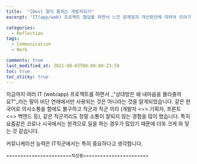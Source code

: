 ```yaml
---
title:  "[Dev] 말이 통하는 개발자되기"
excerpt: "IT(app/web) 프로젝트 협업을 하면서 느낀 문제점과 개선방안에 대하여 이야기 합니다."

categories:
  - Reflection
tags:
  - Communication
  - Work

comments: true
last_modified_at: 2021-08-03T00:00:00-23:59
toc: true
toc_sticky: true
---
```




지금까지 여러 IT (web/app) 프로젝트를 하면서 _"상대방은 왜 내마음을 몰라줄까요?"_라는 말이 비단 연애에서만 사용되는 것은 아니라는 것을 알게되었습니다. 같은 한국어로 의사소통을 함에도 불구하고 직군과 직군 끼리 (개발자 <=> 기획자, 프론트 <=> 백엔드 등), 같은 직군끼리도 정말 소통이 잘되지 않는 경험을 많이 했습니다. 특히 요즘같은 코로나 시국에서는 원격으로 일을 하는 경우가 많았기 때문에 더욱 크게 와 닿는 것 같습니다. 

커뮤니케이션 능력은 IT직군에서는 특히 중요하다고 생각합니다. 



<small>=======================작성중=======================</small>

